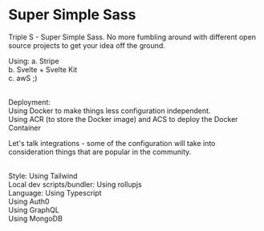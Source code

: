 # Super Simple Sass
Triple S - Super Simple Sass.  No more fumbling around with different open source projects to get your idea off the ground.

Using:
a. Stripe <br />
b. Svelte + Svelte Kit <br />
c. awS ;) <br />

<br />
Deployment:<br />
Using Docker to make things less configuration independent.<br />
Using ACR (to store the Docker image) and ACS to deploy the Docker Container <br />

Let's talk integrations - some of the configuration will take into consideration things that are popular in the community.

<br />
Style:
Using Tailwind

<br />
Local dev scripts/bundler:
Using rollupjs

<br />
Language:
Using Typescript

<br />
Using Auth0

<br />
Using GraphQL

<br />
Using MongoDB






